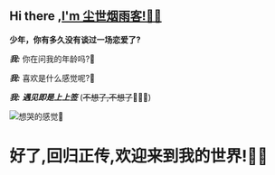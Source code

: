 ## Hi there ,[I'm 尘世烟雨客!🫶🏻](www.wangqianlong.com)

<!--
**wql521/wql521** is a ✨ _special_ ✨ repository because its `README.md` (this file) appears on your GitHub profile. -->

  **少年，你有多久没有谈过一场恋爱了?**
  
  ***我:*** 你在问我的年龄吗?🤔
  
  ***我:*** 喜欢是什么感觉呢?🤔
 
  ***我:*** ***遇见即是上上签*** (~~不想了,不想了~~🤦🏻‍♂️)

![想哭的感觉🥲](https://cdn.jsdelivr.net/gh/wql521/pictures/202205041645895.gif)
#
# **好了,回归正传,欢迎来到我的世界!🥳🥳**

